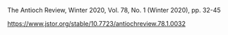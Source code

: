 The Antioch Review, Winter 2020, Vol. 78, No. 1 (Winter 2020), pp. 32-45

https://www.jstor.org/stable/10.7723/antiochreview.78.1.0032